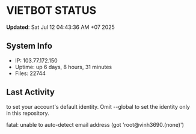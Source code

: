 # VIETBOT STATUS
**Updated**: Sat Jul 12 04:43:36 AM +07 2025

## System Info
- IP: 103.77.172.150
- Uptime: up 6 days, 8 hours, 31 minutes
- Files: 22744

## Last Activity

to set your account's default identity.
Omit --global to set the identity only in this repository.

fatal: unable to auto-detect email address (got 'root@vinh3690.(none)')
